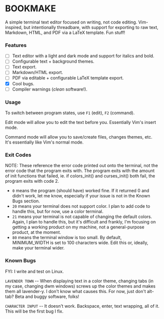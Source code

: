 # BOOKMAKE

A simple terminal text editor focused on writing, not code editing. Vim-inspired, but intentionally threadbare, with support for exporting to raw text, Markdown, HTML, and PDF via a LaTeX template. Fun stuff!

### Features

- [ ] Text editor with a light and dark mode and support for italics and bold.
- [ ] Configurable text + background themes.
- [ ] Text export.
- [ ] Markdown/HTML export.
- [ ] PDF via editable + configurable LaTeX template export.
- [x] Cool bugs.
- [ ] Compiler warnings (*clean* software!).

### Usage

To switch between program states, use `F1` (edit), `F2` (command).

Edit mode will allow you to edit the text before you. Essentially Vim's insert mode.

Command mode will allow you to save/create files, changes themes, etc. It's essentially like Vim's normal mode.

### Exit Codes

NOTE: These reference the error code printed out onto the terminal, not the error code that the program exits with. The program exits with the amount of init functions that failed, ie. if colors_init() and curses_init() both fail, the program exits with code 2.


- `0` means the program (should have) worked fine. If it returned 0 and didn't work, let me know, especially if your issue is not in the Known Bugs section.
- `20` means your terminal does not support color. I plan to add code to handle this, but for now, use a color terminal.
- `21` means your terminal is not capable of changing the default colors. Again, I plan to handle this, but it's difficult and frankly, I'm focusing on getting a working product on my machine, not a general-purpose product, at the moment.
- `80` means the terminal window is too small. By default, MINIMUM_WIDTH is set to 100 characters wide. Edit this or, ideally, make your terminal wider.

### Known Bugs

FYI: I write and test on Linux.

`LAVENDER TOWN` -- When displaying text in a color theme, changing tabs (in my case, changing dwm windows) screws up the color themes and makes them all lavender-y. I don't know what causes this. For now, just don't alt-tab? Beta and buggy software, folks!

`CHARACTER INPUT` -- It doesn't work. Backspace, enter, text wrapping, all of it. This will be the first bug I fix.

